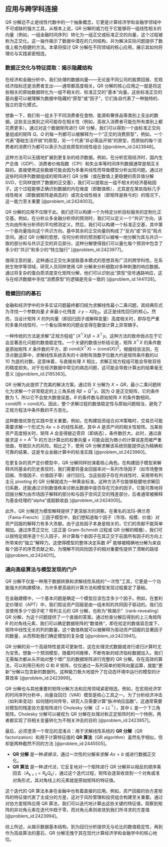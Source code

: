 ## 应用与跨学科连接

QR 分解远不止是线性代数中的一个抽象概念，它更是计算经济学和金融学领域中不可或缺的强大工具。从根本上说，QR 分解的威力在于它能够将一组线性相关的向量（例如，一组金融时间序列）转化为一组正交或标准正交的向量，这个过程被称为正交化。这一操作揭示了数据中潜在的几何结构，并为解决实际问题提供了数值上极为稳健的方法。本章将探讨 QR 分解在不同领域的核心应用，展示其如何将理论与实践紧密相连。

### 数据正交化与特征提取：揭示隐藏结构

在经济和金融分析中，我们处理的数据向量——无论是不同公司的股票回报、宏观经济指标还是消费者支出——通常都高度相关。QR 分解的核心应用之一就是将这些相关的原始数据转化为一组不相关的、标准正交的“基本”向量。这些标准正交的基向量可以被理解为数据中隐藏的“原型”或“因子”，它们各自代表了一种独特的、独立的变化模式。

想象一下，我们有一组关于不同消费者在食物、能源和奢侈品等类别上支出的数据。这些支出类别之间可能存在相关性（例如，高收入消费者可能在所有类别上都花费更多）。通过对这个数据矩阵进行 QR 分解，我们可以得到一个由标准正交向量组成的矩阵 $Q$。$Q$ 的每一列都可以被解释为一个“正交的消费原型”，例如，一个代表“基础生活开销”的原型，另一个代表“非必需品开销”的原型，而原始的每个消费者的消费行为都可以表示为这些原型的线性组合 [@problem_id:2423948]。

这种方法可以无缝地扩展到更复杂的经济数据。例如，在分析宏观经济时，国内生产总值（GDP）、消费者价格指数（CPI）和失业率等时间序列数据通常是相互关联的。直接使用这些数据可能会因为多重共线性而导致模型分析出现问题。通过对这些时间序列数据组成的矩阵进行 QR 分解（或在数值上更稳健的奇异值分解 SVD，它同样提供了数据的正交基），我们可以提取出一组不相关的经济基础因子。这个过程能够正确识别数据的内在维度（即数值秩），尤其是在某些指标几乎线性相关（即数据矩阵是病态的）或完全线性相关（即矩阵是秩亏的）的情况下，这一能力至关重要 [@problem_id:2424003]。

QR 分解的应用不仅限于此。我们还可以构建一个为特定分析目标服务的定制化正交基。例如，在分析众多金融分析师的预测时，我们可以定义一个“共识”方向，该方向由所有分析师的平均预测定义。然后，我们可以构建一个标准正交基，其中第一个基向量指向这个共识方向。基中其余的正交向量则构成了“反向”或“异见”观点空间。通过 QR 分解的思想，任何分析师的预测都可以被唯一地分解为其与共识一致的部分和与共识正交的异见部分。这种分解使得我们可以量化每个预测中包含了多少的“共识”和多少的“特立独行” [@problem_id:2423977]。

值得注意的是，这种通过正交化来提取基本模式的思想具有广泛的跨学科性。在系统生物学等领域，研究人员同样使用 QR 分解来分析细胞对多种刺激的响应数据。通过将复杂的蛋白质浓度变化矩阵分解，他们可以识别出“原型”信号通路响应，这与在经济数据中寻找“消费原型”的逻辑是完全一致的 [@problem_id:1441128]。

### 稳健回归的基石

金融和经济学中的许多实证问题最终都归结为求解线性最小二乘问题，其经典形式为寻找一个参数向量 $\beta$ 来最小化残差 $\|y - X\beta\|_2$。这正是线性回归的核心。然而，当设计矩阵 $X$ 的列向量（即回归因子或解释变量）高度相关时，即存在严重的多重共线性时，一个看似简单的问题会变得在数值计算上异常棘手。

一种传统的方法是求解“正规方程组” $(X^\top X)\beta = X^\top y$。这种方法的致命弱点在于它会显著恶化问题的数值稳定性。一个关键的数值分析结论是，矩阵 $X^\top X$ 的条件数是原始矩阵 $X$ 条件数的平方，即 $\text{cond}(X^\top X) = (\text{cond}(X))^2$。根据经验法则，在浮点数运算中，求解线性系统丢失的十进制有效数字位数大约是矩阵条件数的以 10 为底的对数。这意味着，与直接处理 $X$ 相比，求解正规方程组可能会导致双倍的精度损失。对于在经济数据中常见的病态问题，这可能会导致计算出的结果毫无意义 [@problem_id:2185363]。

QR 分解为此提供了完美的解决方案。通过将 $X$ 分解为 $X=QR$，最小二乘问题转化为求解一个非常稳定的上三角系统 $R\beta = Q^\top y$。因为 $Q$ 是正交矩阵，它的条件数为 1，所以它不会放大数值误差。$R$ 的条件数与原始矩阵 $X$ 的条件数相同，$\text{cond}(R) = \text{cond}(X)$。因此，整个求解过程的数值稳定性与原始问题相当，避免了正规方程法中条件数的平方恶化。

这种数值优势在实践中至关重要。例如，在构建投资组合对冲策略时，交易员可能需要求解一个形式为 $Ax=b$ 的线性系统，其中 $A$ 是资产间的相关性矩阵。当某些资产高度相关时，矩阵 $A$ 会变得接近奇异（即病态），条件数巨大。此时，通过直接求逆 $x=A^{-1}b$ 的方法计算出的权重向量 $x$ 可能会因为微小的计算误差而被严重扭曲，导致巨大的风险。相比之下，使用 QR 分解求解该系统则能提供远为精确和可靠的结果，这是专业金融计算中的标准实践 [@problem_id:2423960]。

在更复杂的资产定价模型中，QR 分解同样扮演着核心角色。在构建因子模型来解释共同基金的历史表现时，我们需要将基金回报率对一系列市场因子（如市场整体回报、市值因子、价值因子等）进行回归。当这些因子存在共线性时，采用带有列主元 pivoting 的 QR 分解就成为一种黄金标准。这种方法不仅能够稳健地求解回归系数，还能通过识别数值秩来诊断出数据中是否存在冗余的因子。它能可靠地将回报分解为由市场因子解释的部分和与因子空间正交的残差部分，后者通常被解释为基金经理的“alpha”或超额收益 [@problem_id:2424005]。

此外，QR 分解还为模型解释提供了更深层次的洞察。在著名的法玛-佛兰奇（Fama-French）三因子模型中，我们想知道每个因子（市场、规模、价值）对资产回报的解释力有多大贡献。由于这些因子本身是相关的，它们的贡献不能简单相加。通过序贯正交化（这正是 Gram-Schmidt 过程或 QR 分解的精髓），我们可以按特定顺序逐个引入因子，并计算每个新因子在其正交于前面所有因子的方向上所带来的“独立”解释力。这使得模型的整体决定系数 $R^2$ 能够被精确地分解为来自每个因子的序贯贡献之和，为理解不同风险因子的相对重要性提供了清晰的路径 [@problem_id:2424011]。

### 通向高级算法与模型发现的门户

QR 分解不仅是一种用于数据转换和求解线性系统的“一次性”工具，它更是一个功能强大的构建模块，为许多更高级的计算方法和模型发现过程奠定了基础。

在金融建模中，一个基本问题是确定一个模型应该包含多少个因子。例如，在套利定价理论（APT）中，我们假设资产回报是由一组未知的共同因子驱动的。我们应该使用多少个因子呢？带列主元的 QR 分解，也称为“秩揭示”（rank-revealing）QR 分解，为这个问题提供了一个直接的答案。通过检查分解后得到的上三角矩阵 $R$ 的对角线元素，我们可以确定数据矩阵的“数值秩”，即在给定的数值容忍度下，矩阵中线性无关的列的数量。这个数值秩就可以被解释为驱动资产回报的显著因子的数量，从而帮助我们确定模型的复杂度 [@problem_id:2423941]。

QR 分解的另一个高级特性是其可更新性，这在处理流式数据或进行递归计算时尤为宝贵。想象一个预测模型，随着时间推移，不断有新的经济指标数据加入。我们无需每次都从头开始对整个增广后的数据矩阵进行完整的 QR 分解。存在高效的算法，可以利用已有的 $Q$ 和 $R$ 矩阵，仅仅通过一系列简单的矩阵向量运算，就能“更新”分解以包含新的数据列。这种能力极大地提升了在动态环境中运行的模型的计算效率 [@problem_id:2423999]。

QR 分解也与其他重要的矩阵分解方法和应用领域紧密相连。例如，在宏观经济学的时间序列分析中，向量自回归（VAR）模型是核心工具之一。为了分析经济冲击（如利率变动）如何随时间传导，研究人员需要计算“脉冲响应函数”。这通常需要对模型的残差协方差矩阵进行 Cholesky 分解（$\Sigma = LL^\top$），其中 $L$ 是一个下三角矩阵。Cholesky 分解可以被视为 QR 分解在处理对称正定矩阵时的一个特例，两者都实现了将相关变量转化为不相关冲击的目的 [@problem_id:2423957]。

最后，必须澄清一个常见的混淆点：用于求解线性系统的 **QR 分解**（QR factorization）和用于计算特征值的 **QR 算法**（QR algorithm）虽然名字相似，但却是两种截然不同的方法 [@problem_id:2445505]。
*   **QR 分解** 是一种*直接法*，通过一次性的分解来求解 $Ax=b$ 或进行数据正交化。
*   **QR 算法** 是一种*迭代法*，它反复地对一个矩阵进行 QR 分解并以相反的顺序乘回去（$A_{k+1} = R_k Q_k$），通过这个迭代过程，矩阵会逐渐收敛到一个对角或准对角形式，其对角线上的元素就是原始矩阵的特征值。

这个迭代的 QR 算法本身在金融中也有着直接的应用。例如，资产回报的协方差矩阵的特征值代表了主成分的方差，这对于风险管理和投资组合构建至关重要。通过对协方差矩阵应用 QR 算法，我们可以迭代地计算出这些关键的特征值，观察到矩阵的非对角元素在迭代中趋于零，而对角元素则收敛到我们所寻求的方差值 [@problem_id:2423994]。

综上所述，从揭示数据基本结构，到为回归分析提供无与伦比的数值稳定性，再到作为高级算法的基石，QR 分解无愧于其在现代计算经济学和金融学中的核心地位。